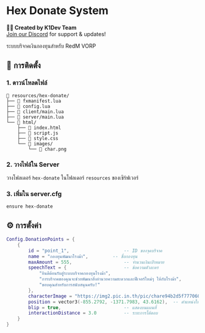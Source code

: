 # Hex Donate System

**👨‍💻 Created by K1Dev Team**  
[Join our Discord](https://discord.gg/vWcYNgAv8S) for support & updates!

ระบบบริจาคเงินกองทุนสำหรับ RedM VORP

## 🚀 การติดตั้ง

### 1. ดาวน์โหลดไฟล์
```
📁 resources/hex-donate/
├── 📄 fxmanifest.lua
├── 📄 config.lua
├── 📄 client/main.lua
├── 📄 server/main.lua
└── 📁 html/
    ├── 📄 index.html
    ├── 📄 script.js
    ├── 📄 style.css
    └── 📁 images/
        └── 📄 char.png
```

### 2. วางไฟล์ใน Server
วางโฟลเดอร์ `hex-donate` ในโฟลเดอร์ `resources` ของเซิร์ฟเวอร์

### 3. เพิ่มใน server.cfg
```
ensure hex-donate
```


## ⚙️ การตั้งค่า


```lua
Config.DonationPoints = {
    {
        id = "point_1",                    -- ID ของจุดบริจาค
        name = "กองทุนพัฒนาโรงม้า",         -- ชื่อกองทุน
        maxAmount = 555,                   -- จำนวนเงินเป้าหมาย
        speechText = {                     -- ข้อความตัวละคร
            "ยินดีต้อนรับสู่ระบบบริจาคกองทุนโรงม้า",
            "การบริจาคของคุณจะช่วยพัฒนาสิ่งอำนวยความสะดวกและฟีเจอร์ใหม่ๆ ให้กับโรงม้า",
            "ขอบคุณสำหรับการสนับสนุนครับ!"
        },
        characterImage = "https://img2.pic.in.th/pic/chare94b2d5f777060b2.png",  -- รูปตัวละคร
        position = vector3(-855.2792, -1371.7983, 43.6162),  -- ตำแหน่งในเกม
        blip = true,                       -- แสดงบนแผนที่
        interactionDistance = 3.0          -- ระยะการโต้ตอบ
    }
}
```

